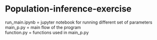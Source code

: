 # Population-inference-exercise

run_main.ipynb = jupyter notebook for running different set of parameters <br />
main_p.py = main flow of the program <br />
function.py = functions used in main_p.py<br />
